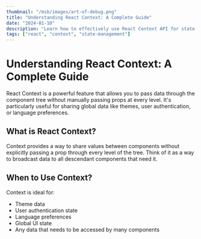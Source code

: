 ```yaml
---
thumbnail: "/msb/images/art-of-debug.png"
title: "Understanding React Context: A Complete Guide"
date: "2024-01-10"
description: "Learn how to effectively use React Context API for state management"
tags: ["react", "context", "state-management"]
---
```


# Understanding React Context: A Complete Guide

React Context is a powerful feature that allows you to pass data through the component tree without manually passing props at every level. It's particularly useful for sharing global data like themes, user authentication, or language preferences.

## What is React Context?

Context provides a way to share values between components without explicitly passing a prop through every level of the tree. Think of it as a way to broadcast data to all descendant components that need it.

## When to Use Context?

Context is ideal for:

- Theme data
- User authentication state
- Language preferences
- Global UI state
- Any data that needs to be accessed by many components
